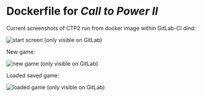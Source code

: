 
# Dockerfile for *Call to Power II*

Current screenshots of CTP2 run from docker image within GitLab-CI dind:

![start screen (only visible on GitLab)](/../-/jobs/artifacts/master/raw/start-game.png?job=start-game)

New game:

![new game (only visible on GitLab)](/../-/jobs/artifacts/master/raw/new-game.png?job=new-game)

Loaded saved game:

![loaded game (only visible on GitLab)](/../-/jobs/artifacts/master/raw/load-game.png?job=load-game)
